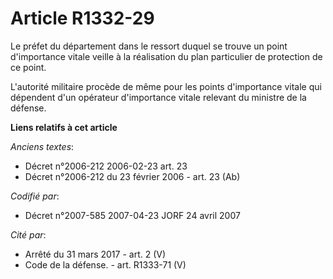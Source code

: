 # Article R1332-29

Le préfet du département dans le ressort duquel se trouve un point d'importance vitale veille à la réalisation du plan
particulier de protection de ce point.

L'autorité militaire procède de même pour les points d'importance vitale qui dépendent d'un opérateur d'importance vitale
relevant du ministre de la défense.

**Liens relatifs à cet article**

_Anciens textes_:

  - Décret n°2006-212 2006-02-23 art. 23
  - Décret n°2006-212 du 23 février 2006 - art. 23 (Ab)

_Codifié par_:

  - Décret n°2007-585 2007-04-23 JORF 24 avril 2007

_Cité par_:

  - Arrêté du 31 mars 2017 - art. 2 (V)
  - Code de la défense. - art. R1333-71 (V)
